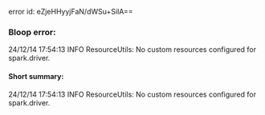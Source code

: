 error id: eZjeHHyyjFaN/dWSu+SiIA==
### Bloop error:

24/12/14 17:54:13 INFO ResourceUtils: No custom resources configured for spark.driver.
#### Short summary: 

24/12/14 17:54:13 INFO ResourceUtils: No custom resources configured for spark.driver.